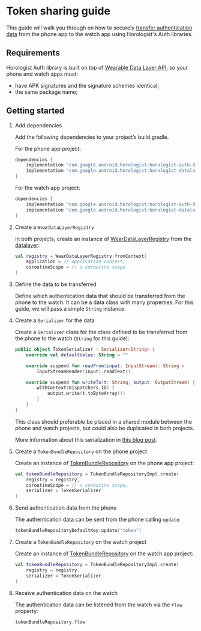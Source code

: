 # Token sharing guide

This guide will walk you through on how to
securely [transfer authentication data](https://developer.android.com/training/wearables/apps/auth-wear#tokens)
from the phone app to the watch app using Horologist's Auth libraries.

## Requirements

Horologist Auth library is built on top
of [Wearable Data Layer API](https://developer.android.com/training/wearables/data/data-layer), so
your phone and watch apps must:

- have APK signatures and the signature schemes identical;
- the same package name;

## Getting started

1. Add dependencies

   Add the following dependencies to your project’s build.gradle.

   For the phone app project:

   ```groovy
   dependencies {
       implementation "com.google.android.horologist:horologist-auth-data-phone:<version>"
       implementation "com.google.android.horologist:horologist-datalayer:<version>"
   }
   ```

   For the watch app project:

   ```groovy
   dependencies {
       implementation "com.google.android.horologist:horologist-auth-data:<version>"
       implementation "com.google.android.horologist:horologist-datalayer:<version>"
   }
   ```

2. Create a `WearDataLayerRegistry`

   In both projects, create an instance
   of [WearDataLayerRegistry](https://google.github.io/horologist/api/datalayer/com.google.android.horologist.data/-wear-data-layer-registry/index.html)
   from the [datalayer](datalayer.md):

   ```kotlin
   val registry = WearDataLayerRegistry.fromContext(
       application = // application context,
       coroutineScope = // a coroutine scope
   )
   ```

3. Define the data to be transferred

   Define which authentication data that should be transferred from the phone to the watch. It can
   be a data class with many properties. For this guide, we will pass a simple `String` instance.

4. Create a `Serializer` for the data

   Create a `Serializer` class for the class defined to be transferred from the phone to
   the watch (`String` for this guide):

   ```kotlin
   public object TokenSerializer : Serializer<String> {
       override val defaultValue: String = ""
   
       override suspend fun readFrom(input: InputStream): String =
           InputStreamReader(input).readText()
   
       override suspend fun writeTo(t: String, output: OutputStream) {
           withContext(Dispatchers.IO) {
               output.write(t.toByteArray())
           }
       }
   }   
   ```
   
   This class should preferable be placed in a shared module between the phone and watch projects,
   but could also be duplicated in both projects.

   More information about this serialization
   in [this blog post](https://medium.com/androiddevelopers/datastore-and-kotlin-serialization-8b25bf0be66c).

5. Create a `TokenBundleRepository` on the phone project

   Create an instance
   of [TokenBundleRepository](https://google.github.io/horologist/api/auth-data-phone/com.google.android.horologist.auth.data.phone.tokenshare/-token-bundle-repository/index.html)
   on the phone app project:

   ```kotlin
   val tokenBundleRepository = TokenBundleRepositoryImpl.create(
       registry = registry,
       coroutineScope = // a coroutine scope,
       serializer = TokenSerializer
   )   
   ```

6. Send authentication data from the phone

   The authentication data can be sent from the phone calling `update`:

   ```kotlin
   tokenBundleRepositoryDefaultKey.update("token")
   ```

7. Create a `TokenBundleRepository` on the watch project

   Create an instance
   of [TokenBundleRepository](https://google.github.io/horologist/api/auth-data/com.google.android.horologist.auth.data.tokenshare/-token-bundle-repository/index.html)
   on the watch app project:

   ```kotlin
   val tokenBundleRepository = TokenBundleRepositoryImpl.create(
       registry = registry,
       serializer = TokenSerializer
   )
   ```

8. Receive authentication data on the watch

   The authentication data can be listened from the watch via the `flow` property:
   ```kotlin
   tokenBundleRepository.flow
   ```   
